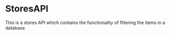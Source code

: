 # StoresAPI

This is a stores API which contains the functionality of filtering the items in a database.
